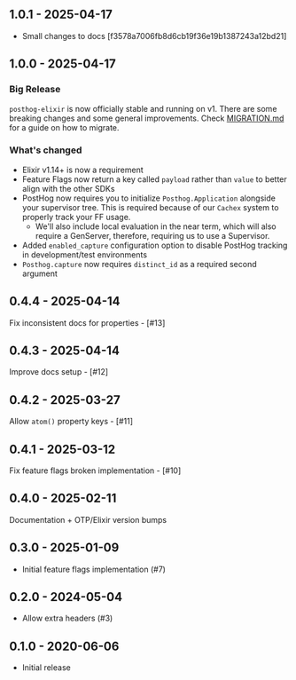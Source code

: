 ## 1.0.1 - 2025-04-17

- Small changes to docs [f3578a7006fb8d6cb19f36e19b1387243a12bd21]

## 1.0.0 - 2025-04-17

### Big Release

`posthog-elixir` is now officially stable and running on v1. There are some breaking changes and some general improvements. Check [MIGRATION.md](./MIGRATION.md#v0-v1) for a guide on how to migrate.

### What's changed

- Elixir v1.14+ is now a requirement
- Feature Flags now return a key called `payload` rather than `value` to better align with the other SDKs
- PostHog now requires you to initialize `Posthog.Application` alongside your supervisor tree. This is required because of our `Cachex` system to properly track your FF usage.
  - We'll also include local evaluation in the near term, which will also require a GenServer, therefore, requiring us to use a Supervisor.
- Added `enabled_capture` configuration option to disable PostHog tracking in development/test environments
- `Posthog.capture` now requires `distinct_id` as a required second argument

## 0.4.4 - 2025-04-14

Fix inconsistent docs for properties - [#13]

## 0.4.3 - 2025-04-14

Improve docs setup - [#12]

## 0.4.2 - 2025-03-27

Allow `atom()` property keys - [#11]

## 0.4.1 - 2025-03-12

Fix feature flags broken implementation - [#10]

## 0.4.0 - 2025-02-11

Documentation + OTP/Elixir version bumps

## 0.3.0 - 2025-01-09

- Initial feature flags implementation (#7)

## 0.2.0 - 2024-05-04

- Allow extra headers (#3)

## 0.1.0 - 2020-06-06

- Initial release
